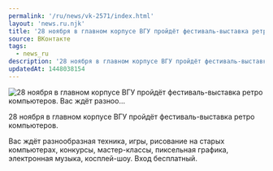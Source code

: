```yaml
---
permalink: '/ru/news/vk-2571/index.html'
layout: 'news.ru.njk'
title: '28 ноября в главном корпусе ВГУ пройдёт фестиваль-выставка ретро компьютеров. Вас ждёт разноо'
source: ВКонтакте
tags:
  - news_ru
description: '28 ноября в главном корпусе ВГУ пройдёт фестиваль-выставка ретро компьютеров. Вас ждёт разноо…'
updatedAt: 1448038154
---
```

![28 ноября в главном корпусе ВГУ пройдёт фестиваль-выставка ретро компьютеров. Вас ждёт разноо…](https://sun9-63.userapi.com/impf/c627224/v627224484/28510/OgY9AGPpBP4.jpg?size=408x512&quality=96&proxy=1&sign=86d77be0748a1d1dee092fc284f110db&c_uniq_tag=wZEkky5FoBp-WjbI6dDD_fq0_OuQJnL9dlWPC3sDxXA&type=album)

28 ноября в главном корпусе ВГУ пройдёт фестиваль-выставка ретро компьютеров.

Вас ждёт разнообразная техника, игры, рисование на старых компьютерах, конкурсы, мастер-классы, пиксельная графика, электронная музыка, косплей-шоу. Вход бесплатный.
